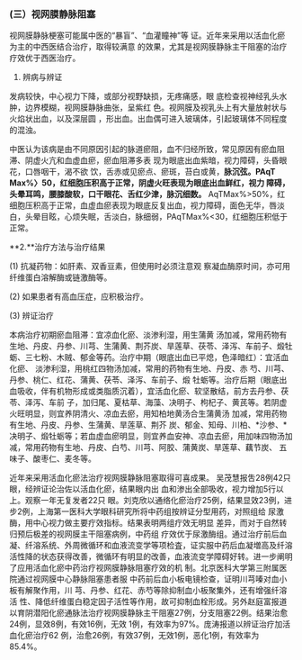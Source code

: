 ### (三）视网膜静脉阻塞

视网膜静脉梗塞可能属中医的“暴盲”、“血灌瞳神”等 证。近年来采用以活血化瘀为主的中西医结合治疗，取得较满意 的效果，尤其是视网膜静脉主干阻塞的治疗疗效优于西医治疗。

1. 辨病与辨证 

发病较快，中心视力下降，或部分视野缺损，无疼痛感，眼 底检查视神经乳头水肿，边界模糊，视网膜静脉曲张，呈紫红 色。视网膜及视乳头上有大量放射状与火焰状出血，以及深层圆  ，形出血。出血偶可进入玻璃体，引起玻璃体不同程度的混浊。

中医认为该病是由不同原因引起的脉道瘀阻，血不归经所致，常见原因有瘀血阻滞、阴虚火亢和血虚血瘀，瘀血阻滞多表 现为眼底出血紫暗，视力障碍，头昏眼花，口唇咽干，渴不欲  饮，舌赤或见瘀点、瘀斑，苔白或黄，**脉沉弦。**PAqT Max%〉50，红细胞压积高于正常，阴虚火旺表现为眼底出血鲜红，视力 障碍，头晕耳鸣，腰膝酸软，口干眼花、舌红少津，脉沉**细数。** AqTMax%>50%，红细胞压积高于正常，血虚血瘀表现为眼底反复出血，视力障碍，面色无华，唇淡白，头晕目眩，心烦失眠，舌淡白，脉细弱，PAqTMax%<30，红细胞压积低于正常。  

 **2.**治疗方法与治疗结果

(1)    抗凝药物：如肝素、双香豆素，但使用时必须注意观  察凝血酶原时间，亦可用纤维蛋白溶解酶或链激酶等。

(2)      如果患者有高血压症，应积极治疗。 

(3)      辨证治疗  

本病治疗初期瘀血阻滞：宜凉血化瘀、淡渗利湿，用生蒲黄 汤加减，常用药物有生地、丹皮、丹参、川芎、生蒲黄、荆芥炭、旱莲草、茯苓、泽泻、车前子、煅牡蛎、三七粉、木贼、郁金等药。治疗中期（眼底出血已平熄，色泽暗红）：宜活血化瘀、 淡渗利湿，用桃红四物汤加减，常用的药物有生地、丹皮、赤  芍、川芎、丹参、桃仁、红花、蒲黄、茯苓、泽泻、车前子、煅  牡蛎等。治疗后期（眼底出血吸收，伴有机物形成或类脂质沉着），宜活血化瘀、软坚散结，前方去丹参、茯苓、泽泻、车前  子，加归尾、夏枯草、海藻、决明子、枸杞子、黄芪等。若阴虚 火旺明显，则宜养阴清火、凉血去瘀，用知柏地黄汤合生蒲黄汤 加减，常用药物有生地、丹皮、丹参、生蒲黄、旱莲草、荆芥 炭、郁金、知母、川柏、*沙参、*决明子、煅牡蛎等；若血虚血瘀明显，则宜养血安神、凉血去瘀，用加味四物汤加减，常用药物有生地、丹皮、白芍、川芎、阿胶、蒲黄炭、旱莲草、藕节炭、  五味子、酸枣仁、麦冬等。

  近年来采用活血化瘀法治疗视网膜静脉阻塞取得可喜成果。  吴茂慧报吿28例42只眼，经辨证论治佐以活血化瘀，结果眼内出 血和渗出全部吸收，视力增加5行以上。观察一年无复发者22只 眼。刘克欣以通络化瘀治疗25例，结果显效23例，进步2例，上海第一医科大学眼科研究所将中药组按辨证分型用药，对照组给  尿激酶，用中心视力做主要疔效指标。结果表明两组疔效无明显 差异，而对于自然转归预后极差的视网膜主干阻塞病例，中药组 疗效优于尿激酶组。通过治疗前后血凝、纤溶系统、外周微循环和血液流变学等项检査，证实服中药后血凝増高及纤溶活性降的状态获得改善，微循环有明显的改善，血液流变学障碍好转。进一步阐明了应用活血化瘀中药治疗视网膜静脉阻塞疗效的机 制。北京医科大学第三附属医院通过视网膜中心静脉阻塞患者服  中药前后血小板电镜检查，证明川芎嗪对血小板有解聚作用，川 芎、丹参、红花、赤芍等除抑制血小板聚集外，还有增强纤溶活 性、降低纤维蛋白稳定因子活性等作用，故可抑制血栓形成。另外赵庭富报道以育阴潜阳化瘀通脉法治疗视网膜静脉主干阻塞27例，分支阻塞22例。结果治愈24例，显效8例，有效16例，无效 1例，有效率为97%。庞涛报道以辨证治疗加活血化瘀治疗62 例，治愈26例，有效37例，无效1例，恶化1例，有效率为 85.4%。

